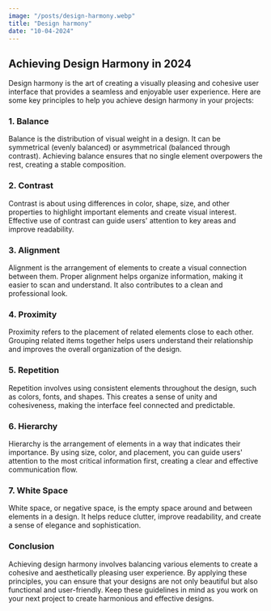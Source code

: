 ```yaml
---
image: "/posts/design-harmony.webp"
title: "Design harmony"
date: "10-04-2024"
---
```


## Achieving Design Harmony in 2024

Design harmony is the art of creating a visually pleasing and cohesive user interface that provides a seamless and enjoyable user experience. Here are some key principles to help you achieve design harmony in your projects:

### 1. **Balance**

Balance is the distribution of visual weight in a design. It can be symmetrical (evenly balanced) or asymmetrical (balanced through contrast). Achieving balance ensures that no single element overpowers the rest, creating a stable composition.

### 2. **Contrast**

Contrast is about using differences in color, shape, size, and other properties to highlight important elements and create visual interest. Effective use of contrast can guide users' attention to key areas and improve readability.

### 3. **Alignment**

Alignment is the arrangement of elements to create a visual connection between them. Proper alignment helps organize information, making it easier to scan and understand. It also contributes to a clean and professional look.

### 4. **Proximity**

Proximity refers to the placement of related elements close to each other. Grouping related items together helps users understand their relationship and improves the overall organization of the design.

### 5. **Repetition**

Repetition involves using consistent elements throughout the design, such as colors, fonts, and shapes. This creates a sense of unity and cohesiveness, making the interface feel connected and predictable.

### 6. **Hierarchy**

Hierarchy is the arrangement of elements in a way that indicates their importance. By using size, color, and placement, you can guide users' attention to the most critical information first, creating a clear and effective communication flow.

### 7. **White Space**

White space, or negative space, is the empty space around and between elements in a design. It helps reduce clutter, improve readability, and create a sense of elegance and sophistication.

### Conclusion

Achieving design harmony involves balancing various elements to create a cohesive and aesthetically pleasing user experience. By applying these principles, you can ensure that your designs are not only beautiful but also functional and user-friendly. Keep these guidelines in mind as you work on your next project to create harmonious and effective designs.
